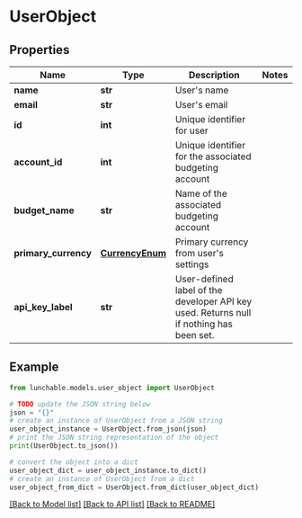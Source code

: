 # UserObject

## Properties

| Name                 | Type                                | Description                                                                             | Notes |
| -------------------- | ----------------------------------- | --------------------------------------------------------------------------------------- | ----- |
| **name**             | **str**                             | User&#39;s name                                                                         |
| **email**            | **str**                             | User&#39;s email                                                                        |
| **id**               | **int**                             | Unique identifier for user                                                              |
| **account_id**       | **int**                             | Unique identifier for the associated budgeting account                                  |
| **budget_name**      | **str**                             | Name of the associated budgeting account                                                |
| **primary_currency** | [**CurrencyEnum**](CurrencyEnum.md) | Primary currency from user&#39;s settings                                               |
| **api_key_label**    | **str**                             | User-defined label of the developer API key used. Returns null if nothing has been set. |

## Example

```python
from lunchable.models.user_object import UserObject

# TODO update the JSON string below
json = "{}"
# create an instance of UserObject from a JSON string
user_object_instance = UserObject.from_json(json)
# print the JSON string representation of the object
print(UserObject.to_json())

# convert the object into a dict
user_object_dict = user_object_instance.to_dict()
# create an instance of UserObject from a dict
user_object_from_dict = UserObject.from_dict(user_object_dict)
```

[[Back to Model list]](../README.md#documentation-for-models) [[Back to API list]](../README.md#documentation-for-api-endpoints) [[Back to README]](../README.md)
